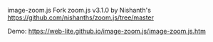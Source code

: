 image-zoom.js
Fork zoom.js v3.1.0  by Nishanth's https://github.com/nishanths/zoom.js/tree/master

Demo: https://web-lite.github.io/image-zoom.js/image-zoom.js.htm
